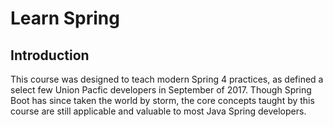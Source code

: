 Learn Spring
============

Introduction
------------

This course was designed to teach modern Spring 4 practices, as defined
a select few Union Pacfic developers in September of 2017. Though Spring
Boot has since taken the world by storm, the core concepts taught by this
course are still applicable and valuable to most Java Spring developers.
